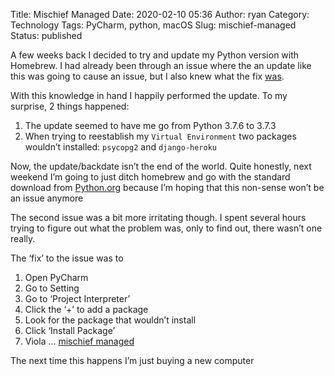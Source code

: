 Title: Mischief Managed
Date: 2020-02-10 05:36
Author: ryan
Category: Technology
Tags: PyCharm, python, macOS
Slug: mischief-managed
Status: published

A few weeks back I decided to try and update my Python version with Homebrew. I had already been through an issue where the an update like this was going to cause an issue, but I also knew what the fix [was](/fixing-a-pycharm-issue-when-updating-python-made-via-homebrew/ "Homebrew and PyCharm don’t mix").

With this knowledge in hand I happily performed the update. To my surprise, 2 things happened:

1.  The update seemed to have me go from Python 3.7.6 to 3.7.3
2.  When trying to reestablish my `Virtual Environment` two packages wouldn’t installed: `psycopg2` and `django-heroku`  

Now, the update/backdate isn’t the end of the world. Quite honestly, next weekend I’m going to just ditch homebrew and go with the standard download from [Python.org](https://www.python.org "Python") because I’m hoping that this non-sense won’t be an issue anymore

The second issue was a bit more irritating though. I spent several hours trying to figure out what the problem was, only to find out, there wasn’t one really.

The ‘fix’ to the issue was to

1.  Open PyCharm
2.  Go to Setting
3.  Go to ‘Project Interpreter’
4.  Click the ‘+’ to add a package
5.  Look for the package that wouldn’t install
6.  Click ‘Install Package’
7.  Viola ... [mischief managed](https://www.hp-lexicon.org/magic/mischief-managed/)  

The next time this happens I’m just buying a new computer
